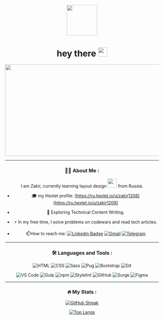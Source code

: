 <div id="header" align="center">
  <img src="https://media.giphy.com/media/M9gbBd9nbDrOTu1Mqx/giphy.gif" width="100"/>
</div>
<div align="center"> 
<img src="https://komarev.com/ghpvc/?username=Zakir-Khunkaev&style=flat-square&color=blue" align="center" alt=""/>
<div>
<h1 align="center">
  hey there
  <img src="https://media.giphy.com/media/hvRJCLFzcasrR4ia7z/giphy.gif" width="30px"/>
</h1>
  <div align="center">
  <img src="https://media.giphy.com/media/dWesBcTLavkZuG35MI/giphy.gif" width="600" height="300"/>
</div>
  
 --- 
  
  ### :man_technologist: About Me :
  I am Zakir, currently learning layout design <img src="https://media.giphy.com/media/WUlplcMpOCEmTGBtBW/giphy.gif" width="30"> from Russia.
  - 🎓 my Hexlet profile: [https://ru.hexlet.io/u/zakir1208](https://ru.hexlet.io/u/zakir1208)                     
  - :seedling: Exploring Technical Content Writing.

  - :zap: In my free time, I solve problems on codewars and read tech articles.

  - :mailbox:How to reach me: [![Linkedin Badge](https://img.shields.io/badge/-ZakirKhunkaev-blue?style=flat&logo=Linkedin&logoColor=white)](https://www.linkedin.com/in/zakirkhunkaev?lipi=urn%3Ali%3Apage%3Ad_flagship3_profile_view_base_contact_details%3B69UNgG5ET1i%2BicRRGgDUGA%3D%3D)
  [![Gmail](https://img.shields.io/badge/Gmail-EA4335?style=flat&logo=gmail&logoColor=white)](mailto:zakirkhunkaev@gmail.com)
  [![Telegram](https://img.shields.io/badge/Telegram-26A5E4?style=flat&logo=telegram&logoColor=white)](https://t.me/zakirkhunkaev)
  
  ---

### :hammer_and_wrench: Languages and Tools :
  <div>
  
  
 
  
![HTML](https://img.shields.io/badge/HTML-E34F26?style=for-the-badge&logo=html5&logoColor=white)
![CSS](https://img.shields.io/badge/CSS-1572B6?style=for-the-badge&logo=css3&logoColor=white)
![Sass](https://img.shields.io/badge/SASS-CC6699?style=for-the-badge&logo=sass&logoColor=white)
![Pug](https://img.shields.io/badge/Pug-A86454?style=for-the-badge&logo=pug&logoColor=white)
![Bootstrap](https://img.shields.io/badge/Bootstrap-7952B3?style=for-the-badge&logo=bootstrap&logoColor=white)
![Git](https://img.shields.io/badge/Git-F05032?style=for-the-badge&logo=git&logoColor=white)

![VS Code](https://img.shields.io/badge/VS_Code-007ACC?style=for-the-badge&logo=visual-studio-code&logoColor=white)
![Gulp](https://img.shields.io/badge/Gulp-CF4647?style=for-the-badge&logo=gulp&logoColor=white)
![npm](https://img.shields.io/badge/npm-CB3837?style=for-the-badge&logo=npm&logoColor=white)
![Stylelint](https://img.shields.io/badge/Stylelint-263238?style=for-the-badge&logo=stylelint&logoColor=white)
![GitHub](https://img.shields.io/badge/GitHub-100000?style=for-the-badge&logo=gitHub&logoColor=white)
![Surge](https://img.shields.io/badge/Surge-5CC18D?style=for-the-badge&logo=surge&logoColor=white)
![Figma](https://img.shields.io/badge/Figma-F24E1E?style=for-the-badge&logo=figma&logoColor=white)
    
---

### :fire: My Stats :

[![GitHub Streak](http://github-readme-streak-stats.herokuapp.com?user=Zakir0000&theme=dark&background=000000)](https://git.io/streak-stats)
    
[![Top Langs](https://github-readme-stats.vercel.app/api/top-langs/?username=Zakir0000&layout=compact&theme=vision-friendly-dark)](https://github.com/anuraghazra/github-readme-stats)
